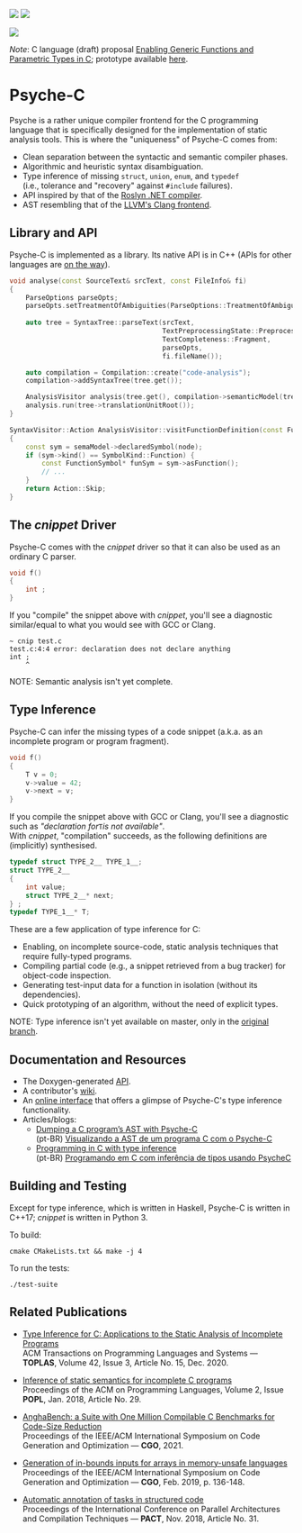 ![](https://github.com/ltcmelo/psychec/workflows/build/badge.svg)
![](https://github.com/ltcmelo/psychec/workflows/test-suite/badge.svg)

![](https://docs.google.com/drawings/d/e/2PACX-1vT-pCvcuO4U63ERkXWfBzOfVKwMQ_kh-ntzANYyNrnkt8FUV2wRHd5fN6snq33u5hWmnNQR3E3glsnH/pub?w=375&h=150)

_Note_: C language (draft) proposal [Enabling Generic Functions and Parametric Types in C](https://ltcmelo.com/n2698.pdf); prototype available [here](http://www.genericsinc.info/index.php).

# Psyche-C

Psyche is a rather unique compiler frontend for the C programming language that is specifically designed for the implementation of static analysis tools. This is where the "uniqueness" of Psyche-C comes from:

- Clean separation between the syntactic and semantic compiler phases.
- Algorithmic and heuristic syntax disambiguation.
- Type inference of missing `struct`, `union`, `enum`, and `typedef`  
  (i.e., tolerance and "recovery" against `#include` failures).
- API inspired by that of the [Roslyn .NET compiler](https://github.com/dotnet/roslyn).
- AST resembling that of the [LLVM's Clang frontend](https://clang.llvm.org/).

## Library and API

Psyche-C is implemented as a library. Its native API is in C++ (APIs for other languages are [on the way](https://github.com/ltcmelo/psychec/issues/112)).

```cpp
void analyse(const SourceText& srcText, const FileInfo& fi)
{
    ParseOptions parseOpts;
    parseOpts.setTreatmentOfAmbiguities(ParseOptions::TreatmentOfAmbiguities::DisambiguateAlgorithmically);
    
    auto tree = SyntaxTree::parseText(srcText,
                                      TextPreprocessingState::Preprocessed,
                                      TextCompleteness::Fragment,
                                      parseOpts,
                                      fi.fileName());

    auto compilation = Compilation::create("code-analysis");
    compilation->addSyntaxTree(tree.get());

    AnalysisVisitor analysis(tree.get(), compilation->semanticModel(tree.get()));
    analysis.run(tree->translationUnitRoot());
}
```

```cpp
SyntaxVisitor::Action AnalysisVisitor::visitFunctionDefinition(const FunctionDefinitionSyntax* node) override
{
    const sym = semaModel->declaredSymbol(node);
    if (sym->kind() == SymbolKind::Function) {
        const FunctionSymbol* funSym = sym->asFunction();
        // ...
    }
    return Action::Skip;
}

```


## The *cnippet* Driver

Psyche-C comes with the *cnippet* driver so that it can also be used as an ordinary C parser.


```c
void f()
{
    int ;
}
```

If you "compile" the snippet above with *cnippet*, you'll see a diagnostic similar/equal to what you would see with GCC or Clang.

```
~ cnip test.c
test.c:4:4 error: declaration does not declare anything
int ;
    ^
```

NOTE: Semantic analysis isn't yet complete.

## Type Inference

Psyche-C can infer the missing types of a code snippet (a.k.a. as an incomplete program or program fragment).

```c
void f()
{
    T v = 0;
    v->value = 42;
    v->next = v;
}
```

If you compile the snippet above with GCC or Clang, you'll see a diagnostic such as _"declaration for_`T`_is not available"_.  
With *cnippet*, "compilation" succeeds, as the following definitions are (implicitly) synthesised.

```c
typedef struct TYPE_2__ TYPE_1__;
struct TYPE_2__ 
{
    int value;
    struct TYPE_2__* next;
} ;
typedef TYPE_1__* T;
```

These are a few application of type inference for C:

- Enabling, on incomplete source-code, static analysis techniques that require fully-typed programs.
- Compiling partial code (e.g., a snippet retrieved from a bug tracker) for object-code inspection.
- Generating test-input data for a function in isolation (without its dependencies).
- Quick prototyping of an algorithm, without the need of explicit types.

NOTE: Type inference isn't yet available on master, only in the [original branch](https://github.com/ltcmelo/psychec/tree/original).

## Documentation and Resources

- The Doxygen-generated [API](https://ltcmelo.github.io/psychec/api-docs/html/index.html).
- A contributor's [wiki](https://github.com/ltcmelo/psychec/wiki).
- An [online interface](http://cuda.dcc.ufmg.br/psyche-c/) that offers a glimpse of Psyche-C's type inference functionality.
- Articles/blogs:
  - [Dumping a C program’s AST with Psyche-C](https://ltcmelo.github.io/psychec/2021/03/03/c-ast-dump-psyche.html)  
    (pt-BR) [Visualizando a AST de um programa C com o Psyche-C](https://www.embarcados.com.br/visualizando-a-ast-psyche-c/)
  - [Programming in C with type inference](https://www.codeproject.com/Articles/1238603/Programming-in-C-with-Type-Inference)  
    (pt-BR) [Programando em C com inferência de tipos usando PsycheC](https://www.embarcados.com.br/inferencia-de-tipos-em-c-usando-psychec/)

## Building and Testing

Except for type inference, which is written in Haskell, Psyche-C is written in C++17; *cnippet* is written in Python 3.

To build:

    cmake CMakeLists.txt && make -j 4

To run the tests:

    ./test-suite

## Related Publications

- [Type Inference for C: Applications to the Static Analysis of Incomplete Programs](https://dl.acm.org/doi/10.1145/3421472)<br/>
ACM Transactions on Programming Languages and Systems — **TOPLAS**, Volume 42, Issue 3, Article No. 15, Dec. 2020.

- [Inference of static semantics for incomplete C programs](https://dl.acm.org/doi/10.1145/3158117)<br/>
Proceedings of the ACM on Programming Languages, Volume 2, Issue **POPL**, Jan. 2018, Article No. 29.

- [AnghaBench: a Suite with One Million Compilable C Benchmarks for Code-Size Reduction](https://conf.researchr.org/info/cgo-2021/accepted-papers)<br/>
Proceedings of the IEEE/ACM International Symposium on Code Generation and Optimization — **CGO**, 2021.

- [Generation of in-bounds inputs for arrays in memory-unsafe languages](https://dl.acm.org/citation.cfm?id=3314890)<br/>
Proceedings of the IEEE/ACM International Symposium on Code Generation and Optimization — **CGO**, Feb. 2019, p. 136-148.

- [Automatic annotation of tasks in structured code](https://dl.acm.org/citation.cfm?id=3243200)<br/>
Proceedings of the International Conference on Parallel Architectures and Compilation Techniques — **PACT**, Nov. 2018, Article No. 31.

